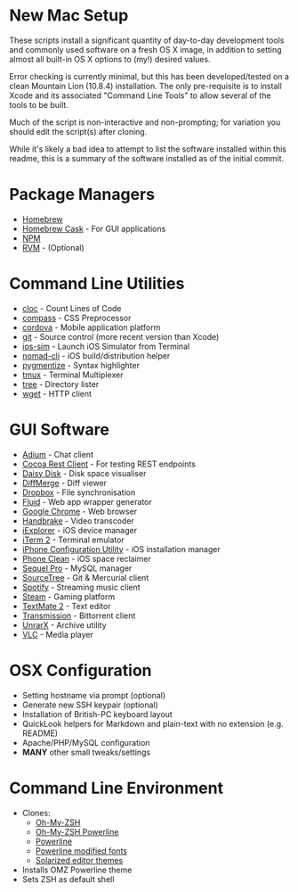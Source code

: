 New Mac Setup
=============

These scripts install a significant quantity of day-to-day development tools and commonly used software on a fresh OS X image, in addition to setting almost all built-in OS X options to (my!) desired values.

Error checking is currently minimal, but this has been developed/tested on a clean Mountain Lion (10.8.4) installation. The only pre-requisite is to install Xcode and its associated "Command Line Tools" to allow several of the tools to be built.

Much of the script is non-interactive and non-prompting; for variation you should edit the script(s) after cloning.

While it's likely a bad idea to attempt to list the software installed within this readme, this is a summary of the software installed as of the initial commit.


Package Managers
================
* [Homebrew](http://brew.sh/)
* [Homebrew Cask](https://github.com/phinze/homebrew-cask) - For GUI applications
* [NPM](https://npmjs.org/)
* [RVM](https://rvm.io/) - (Optional)


Command Line Utilities
======================
* [cloc](http://cloc.sourceforge.net/) - Count Lines of Code
* [compass](http://compass-style.org/) - CSS Preprocessor
* [cordova](http://cordova.apache.org/) - Mobile application platform
* [git](http://git-scm.com/) - Source control (more recent version than Xcode)
* [ios-sim](https://github.com/phonegap/ios-sim) - Launch iOS Simulator from Terminal
* [nomad-cli](http://nomad-cli.com/) - iOS build/distribution helper
* [pygmentize](http://pygments.org/docs/cmdline/) - Syntax highlighter
* [tmux](http://tmux.sourceforge.net/) - Terminal Multiplexer
* [tree](http://mama.indstate.edu/users/ice/tree/) - Directory lister
* [wget](http://www.gnu.org/software/wget/) - HTTP client


GUI Software
============
* [Adium](https://adium.im/) - Chat client
* [Cocoa Rest Client](https://code.google.com/p/cocoa-rest-client/) - For testing REST endpoints
* [Daisy Disk](http://www.daisydiskapp.com/) - Disk space visualiser
* [DiffMerge](http://www.sourcegear.com/diffmerge/) - Diff viewer
* [Dropbox](https://www.dropbox.com/) - File synchronisation
* [Fluid](http://fluidapp.com/) - Web app wrapper generator
* [Google Chrome](https://www.google.com/chrome) - Web browser
* [Handbrake](http://handbrake.fr/) - Video transcoder
* [iExplorer](http://www.macroplant.com/iexplorer/) - iOS device manager
* [iTerm 2](http://www.iterm2.com/) - Terminal emulator
* [iPhone Configuration Utility](http://support.apple.com/kb/DL1465) - iOS installation manager
* [Phone Clean](http://www.imobie.com/phoneclean/) - iOS space reclaimer
* [Sequel Pro](http://www.sequelpro.com/) - MySQL manager
* [SourceTree](http://www.sourcetreeapp.com/) - Git & Mercurial client
* [Spotify](https://www.spotify.com) - Streaming music client
* [Steam](http://store.steampowered.com/) - Gaming platform
* [TextMate 2](http://macromates.com/) - Text editor
* [Transmission](http://www.transmissionbt.com/) - Bittorrent client
* [UnrarX](http://www.unrarx.com/) - Archive utility
* [VLC](http://www.videolan.org/vlc/index.html) - Media player


OSX Configuration
=================
* Setting hostname via prompt (optional)
* Generate new SSH keypair (optional)
* Installation of British-PC keyboard layout
* QuickLook helpers for Markdown and plain-text with no extension (e.g. README)
* Apache/PHP/MySQL configuration
* __MANY__ other small tweaks/settings


Command Line Environment
========================
* Clones:
	* [Oh-My-ZSH](https://github.com/robbyrussell/oh-my-zsh)
	* [Oh-My-ZSH Powerline](https://github.com/jeremyFreeAgent/oh-my-zsh-powerline-theme)
	* [Powerline](https://github.com/Lokaltog/powerline)
	* [Powerline modified fonts](https://github.com/Lokaltog/powerline-fonts)
	* [Solarized editor themes](http://ethanschoonover.com/solarized)
* Installs OMZ Powerline theme
* Sets ZSH as default shell